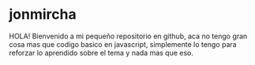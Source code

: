 # jonmircha

HOLA! Bienvenido a mi pequeño repositorio en github, aca no tengo gran cosa mas que codigo basico en javascript, simplemente lo tengo para reforzar lo
aprendido sobre el tema y nada mas que eso.
